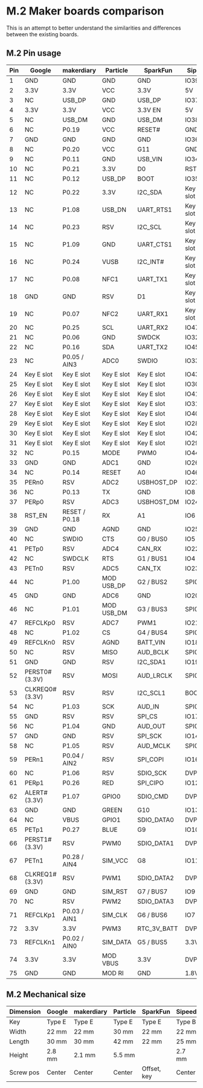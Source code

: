 # M.2 Maker boards comparison

This is an attempt to better understand the similarities and differences between the existing boards.

## M.2 Pin usage

| Pin | Google          | makerdiary    | Particle   | SparkFun    | Sipeed     | WRTnode    |
| --- | --------------- | ------------- | ---------- | ----------- | ---------- | ---------- |
| 1   | GND             | GND           | GND        | GND         | IO39       | UART1_RX   |
| 2   | 3.3V            | 3.3V          | VCC        | 3.3V        | 5V         | 3.3V.      |
| 3   | NC              | USB_DP        | GND        | USB_DP      | IO37       | GND        |
| 4   | 3.3V            | 3.3V          | VCC        | 3.3V EN     | 5V         | 3.3V       |
| 5   | NC              | USB_DM        | GND        | USB_DM      | IO38       | GND        |
| 6   | NC              | P0.19         | VCC        | RESET#      | GND        | UART1_TX   |
| 7   | GND             | GND           | GND        | GND         | IO36       | USB_DP     |
| 8   | NC              | P0.20         | VCC        | G11         | GND        | WLED       |
| 9   | NC              | P0.11         | GND        | USB_VIN     | IO34       | USB_DM     |
| 10  | NC              | P0.21         | 3.3V       | D0          | RST        | LINK0      |
| 11  | NC              | P0.12         | USB_DP     | BOOT        | IO35       | GND        |
| 12  | NC              | P0.22         | 3.3V       | I2C_SDA     | Key B slot | Key B slot |
| 13  | NC              | P1.08         | USB_DN     | UART_RTS1   | Key B slot | Key B slot |
| 14  | NC              | P0.23         | RSV        | I2C_SCL     | Key B slot | Key B slot |
| 15  | NC              | P1.09         | GND        | UART_CTS1   | Key B slot | Key B slot |
| 16  | NC              | P0.24         | VUSB       | I2C_INT#    | Key B slot | Key B slot |
| 17  | NC              | P0.08         | NFC1       | UART_TX1    | Key B slot | Key B slot |
| 18  | GND             | GND           | RSV        | D1          | Key B slot | Key B slot |
| 19  | NC              | P0.07         | NFC2       | UART_RX1    | Key B slot | Key B slot |
| 20  | NC              | P0.25         | SCL        | UART_RX2    | IO47       | LINK1      |
| 21  | NC              | P0.06         | GND        | SWDCK       | IO32       | LINK2      |
| 22  | NC              | P0.16         | SDA        | UART_TX2    | IO45       | LINK3      |
| 23  | NC              | P0.05 / AIN3  | ADC0       | SWDIO       | IO33       | LINK4      |
| 24  | Key E slot      | Key E slot    | Key E slot | Key E slot  | IO43       | RXIP0      |
| 25  | Key E slot      | Key E slot    | Key E slot | Key E slot  | IO30       | REF_CLK0   |
| 26  | Key E slot      | Key E slot    | Key E slot | Key E slot  | IO41       | RXIN0      |
| 27  | Key E slot      | Key E slot    | Key E slot | Key E slot  | IO31       | GND        |
| 28  | Key E slot      | Key E slot    | Key E slot | Key E slot  | IO40       | TXOP0      |
| 29  | Key E slot      | Key E slot    | Key E slot | Key E slot  | IO28       | TXON4      |
| 30  | Key E slot      | Key E slot    | Key E slot | Key E slot  | IO42       | TXON0      |
| 31  | Key E slot      | Key E slot    | Key E slot | Key E slot  | IO29       | TXOP4      |
| 32  | NC              | P0.15         | MODE       | PWM0        | IO44       | RXIN4      |
| 33  | GND             | GND           | ADC1       | GND         | IO26       | GND        |
| 34  | NC              | P0.14         | RESET      | A0          | IO46       | RXIP4      |
| 35  | PERn0           | RSV           | ADC2       | USBHOST_DP  | IO27       | RXIN3      |
| 36  | NC              | P0.13         | TX         | GND         | IO8        | TXON3      |
| 37  | PERp0           | RSV           | ADC3       | USBHOST_DM  | IO24       | RXIP3      |
| 38  | RST_EN          | RESET / P0.18 | RX         | A1          | IO6        | TXOP3      |
| 39  | GND             | GND           | AGND       | GND         | IO25       | GND        |
| 40  | NC              | SWDIO         | CTS        | G0 / BUS0   | IO5        | TXON2      |
| 41  | PETp0           | RSV           | ADC4       | CAN_RX      | IO22       | PCIE_TXN   |
| 42  | NC              | SWDCLK        | RTS        | G1 / BUS1   | IO4        | TXOP2      |
| 43  | PETn0           | RSV           | ADC5       | CAN_TX      | IO23       | PCIE_TXP   |
| 44  | NC              | P1.00         | MOD USB_DP | G2 / BUS2   | SPI0_D7    | RXIN2      |
| 45  | GND             | GND           | ADC6       | GND         | IO20       | GND        |
| 46  | NC              | P1.01         | MOD USB_DM | G3 / BUS3   | SPI0_D6    | RXIP2      |
| 47  | REFCLKp0        | RSV           | ADC7       | PWM1        | IO21       | PCIE_RXN   |
| 48  | NC              | P1.02         | CS         | G4 / BUS4   | SPI0_D5    | GPIO0      |
| 49  | REFCLKn0        | RSV           | AGND       | BATT_VIN    | IO18       | PCIE_RXP   |
| 50  | NC              | RSV           | MISO       | AUD_BCLK    | SPI0_D4    | PERSTN     |
| 51  | GND             | GND           | RSV        | I2C_SDA1    | IO19       | GND        |
| 52  | PERST0# (3.3V)  | RSV           | MOSI       | AUD_LRCLK   | SPI0_D3    | RXIN1      |
| 53  | CLKREQ0# (3.3V) | RSV           | RSV        | I2C_SCL1    | BOOT       | PCIE_CKN   |
| 54  | NC              | P1.03         | SCK        | AUD_IN      | SPI0_D2    | RXIP1      |
| 55  | GND             | RSV           | RSV        | SPI_CS      | IO17       | PCIE_CKP   |
| 56  | NC              | P1.04         | GND        | AUD_OUT     | SPI0_D1    | TXON1      |
| 57  | GND             | GND           | RSV        | SPI_SCK     | IO14       | GND        |
| 58  | NC              | P1.05         | RSV        | AUD_MCLK    | SPI0_D0    | TXOP1      |
| 59  | PERn1           | P0.04 / AIN2  | RSV        | SPI_COPI    | IO16       | UART0_RX   |
| 60  | NC              | P1.06         | RSV        | SDIO_SCK    | DVP_D0     | UART0_TX   |
| 61  | PERp1           | P0.26         | RED        | SPI_CIPO    | IO12       | SPI_MOSI   |
| 62  | ALERT# (3.3V)   | P1.07         | GPIO0      | SDIO_CMD    | DVP_D1     | SPI_MISO   |
| 63  | GND             | GND           | GREEN      | G10         | IO13       | SPI_CLK    |
| 64  | NC              | VBUS          | GPIO1      | SDIO_DATA0  | DVP_D2     | SPI_CS1    |
| 65  | PETp1           | P0.27         | BLUE       | G9          | IO10       | SDA        |
| 66  | PERST1# (3.3V)  | RSV           | PWM0       | SDIO_DATA1  | DVP_D3     | SCLK       |
| 67  | PETn1           | P0.28 / AIN4  | SIM_VCC    | G8          | IO11       | I2S_CLK    |
| 68  | CLKREQ1# (3.3V) | RSV           | PWM1       | SDIO_DATA2  | DVP_D4     | I2S_WS     |
| 69  | GND             | GND           | SIM_RST    | G7 / BUS7   | IO9        | I2S_SDO    |
| 70  | NC              | RSV           | PWM2       | SDIO_DATA3  | DVP_D5     | 3.3V       |
| 71  | REFCLKp1        | P0.03 / AIN1  | SIM_CLK    | G6 / BUS6   | IO7        | GND        |
| 72  | 3.3V            | 3.3V          | PWM3       | RTC_3V_BATT | DVP_D6     | 3.3V       |
| 73  | REFCLKn1        | P0.02 / AIN0  | SIM_DATA   | G5 / BUS5   | 3.3V       | GND        |
| 74  | 3.3V            | 3.3V          | MOD VBUS   | 3.3V        | DVP_D7     | 3.3V       |
| 75  | GND             | GND           | MOD RI     | GND         | 1.8V       | I2S_SDI    |

## M.2 Mechanical size

| Dimension | Google    | makerdiary    | Particle   | SparkFun    | Sipeed     | WRTnode    |
| --------- | --------- | ------------- | ---------- | ----------- | ---------- | ---------- |
| Key       | Type E    | Type E        | Type E     | Type E      | Type B     | Type B     |
| Width     | 22 mm     | 22 mm         | 30 mm      | 22 mm       | 22 mm      | 22 mm      |
| Length    | 30 mm     | 30 mm         | 42 mm      | 22 mm       | 25 mm      | 42 mm      |
| Height    | 2.8 mm    | 2.1 mm        | 5.5 mm     |             | 2.7 mm     | 3.5 mm     |
| Screw pos | Center    | Center        | Center     | Offset, key | Center     | Center     |
